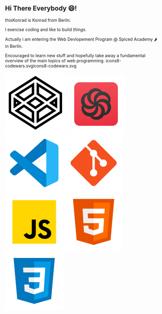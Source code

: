 ## Hi There Everybody 😄!

thisKonrad is Konrad from Berlin.

I exercise coding and like to build *things*.

Actually i am entering the 
Web Devlopement Program 
@ Spiced Academy 🌶️ in Berlin.

Encouraged to learn new stuff 
and hopefully take away a
fundamental overview of the
main topics of web programming.
icons8-codewars.svgicons8-codewars.svg


[<img src="./icons8-codepen.svg">](https://codepen.io/Konrad-Wittich{:target="_blank"})  [<img src="icons8-codewars.svg">](https://www.codewars.com/users/thisKonrad{:target="_blank"})
![icon-vs-code](./icons8-vs-code.svg)  ![icon-git](./icons8-git.svg)  ![jS-icon](./icons8-002javascript.svg)  	![jS-icon](./icons8-002html.svg) 	![jS-icon](./icons8-002css.svg)


